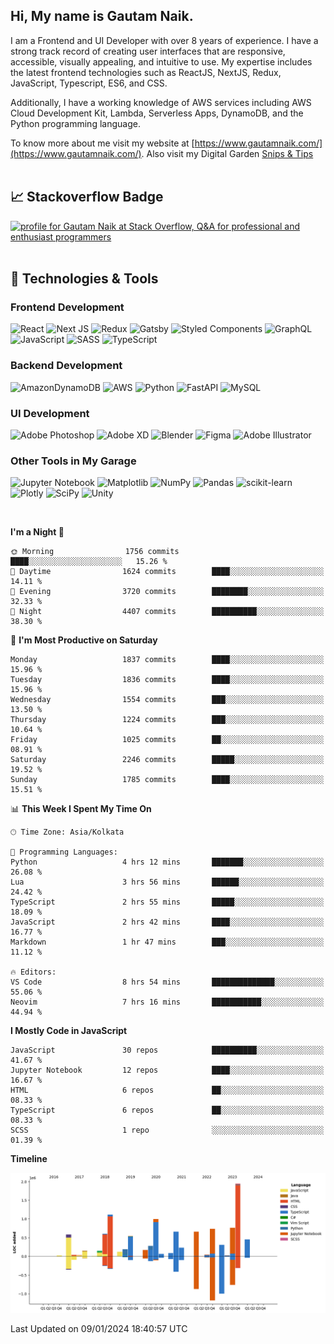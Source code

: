  
## Hi, My name is Gautam Naik.

I am a Frontend and UI Developer with over 8 years of experience. I have a strong track record of creating user interfaces that are responsive, accessible, visually appealing, and intuitive to use. My expertise includes the latest frontend technologies such as ReactJS, NextJS, Redux, JavaScript, Typescript, ES6, and CSS. 

Additionally, I have a working knowledge of AWS services including AWS Cloud Development Kit, Lambda, Serverless Apps, DynamoDB, and the Python programming language. 

To know more about me visit my website at [https://www.gautamnaik.com/](https://www.gautamnaik.com/). Also visit my Digital Garden [Snips & Tips](https://gautamnaik1994.gitbook.io/snippets/)
<br/>
<br/>

## &#x1f4c8; Stackoverflow Badge

<a href="https://stackoverflow.com/users/2376317/gautam-naik"><img src="https://stackoverflow.com/users/flair/2376317.png?theme=dark" width="208" height="58" alt="profile for Gautam Naik at Stack Overflow, Q&amp;A for professional and enthusiast programmers" title="profile for Gautam Naik at Stack Overflow, Q&amp;A for professional and enthusiast programmers"></a>
<br/>
<br/>

## 🔧 Technologies & Tools

### Frontend Development 

![React](https://img.shields.io/badge/react-%2320232a.svg?style=for-the-badge&logo=react&logoColor=%2361DAFB)
![Next JS](https://img.shields.io/badge/Next-black?style=for-the-badge&logo=next.js&logoColor=white)
![Redux](https://img.shields.io/badge/redux-%23593d88.svg?style=for-the-badge&logo=redux&logoColor=white)
![Gatsby](https://img.shields.io/badge/Gatsby-%23663399.svg?style=for-the-badge&logo=gatsby&logoColor=white)
![Styled Components](https://img.shields.io/badge/styled--components-DB7093?style=for-the-badge&logo=styled-components&logoColor=white)
![GraphQL](https://img.shields.io/badge/-GraphQL-E10098?style=for-the-badge&logo=graphql&logoColor=white)
![JavaScript](https://img.shields.io/badge/javascript-%23323330.svg?style=for-the-badge&logo=javascript&logoColor=%23F7DF1E)
![SASS](https://img.shields.io/badge/SASS-hotpink.svg?style=for-the-badge&logo=SASS&logoColor=white)
![TypeScript](https://img.shields.io/badge/typescript-%23007ACC.svg?style=for-the-badge&logo=typescript&logoColor=white)

### Backend Development 

![AmazonDynamoDB](https://img.shields.io/badge/Amazon%20DynamoDB-4053D6?style=for-the-badge&logo=Amazon%20DynamoDB&logoColor=white)
![AWS](https://img.shields.io/badge/AWS-%23FF9900.svg?style=for-the-badge&logo=amazon-aws&logoColor=white)
![Python](https://img.shields.io/badge/python-3670A0?style=for-the-badge&logo=python&logoColor=ffdd54)
![FastAPI](https://img.shields.io/badge/FastAPI-005571?style=for-the-badge&logo=fastapi)
![MySQL](https://img.shields.io/badge/mysql-%2300f.svg?style=for-the-badge&logo=mysql&logoColor=white)


### UI Development 

![Adobe Photoshop](https://img.shields.io/badge/adobe%20photoshop-%2331A8FF.svg?style=for-the-badge&logo=adobe%20photoshop&logoColor=white)
![Adobe XD](https://img.shields.io/badge/Adobe%20XD-470137?style=for-the-badge&logo=Adobe%20XD&logoColor=#FF61F6)
![Blender](https://img.shields.io/badge/blender-%23F5792A.svg?style=for-the-badge&logo=blender&logoColor=white)
![Figma](https://img.shields.io/badge/figma-%23F24E1E.svg?style=for-the-badge&logo=figma&logoColor=white)
![Adobe Illustrator](https://img.shields.io/badge/adobe%20illustrator-%23FF9A00.svg?style=for-the-badge&logo=adobe%20illustrator&logoColor=white)


### Other Tools in My Garage

![Jupyter Notebook](https://img.shields.io/badge/jupyter-%23FA0F00.svg?style=for-the-badge&logo=jupyter&logoColor=white)
![Matplotlib](https://img.shields.io/badge/Matplotlib-%23ffffff.svg?style=for-the-badge&logo=Matplotlib&logoColor=black)
![NumPy](https://img.shields.io/badge/numpy-%23013243.svg?style=for-the-badge&logo=numpy&logoColor=white)
![Pandas](https://img.shields.io/badge/pandas-%23150458.svg?style=for-the-badge&logo=pandas&logoColor=white)
![scikit-learn](https://img.shields.io/badge/scikit--learn-%23F7931E.svg?style=for-the-badge&logo=scikit-learn&logoColor=white)
![Plotly](https://img.shields.io/badge/Plotly-%233F4F75.svg?style=for-the-badge&logo=plotly&logoColor=white)
![SciPy](https://img.shields.io/badge/SciPy-%230C55A5.svg?style=for-the-badge&logo=scipy&logoColor=%white)
![Unity](https://img.shields.io/badge/unity-%23000000.svg?style=for-the-badge&logo=unity&logoColor=white)

<br/>

<!--START_SECTION:waka-->
**I'm a Night 🦉** 

```text
🌞 Morning                1756 commits        ████░░░░░░░░░░░░░░░░░░░░░   15.26 % 
🌆 Daytime                1624 commits        ████░░░░░░░░░░░░░░░░░░░░░   14.11 % 
🌃 Evening                3720 commits        ████████░░░░░░░░░░░░░░░░░   32.33 % 
🌙 Night                  4407 commits        ██████████░░░░░░░░░░░░░░░   38.30 % 
```
📅 **I'm Most Productive on Saturday** 

```text
Monday                   1837 commits        ████░░░░░░░░░░░░░░░░░░░░░   15.96 % 
Tuesday                  1836 commits        ████░░░░░░░░░░░░░░░░░░░░░   15.96 % 
Wednesday                1554 commits        ███░░░░░░░░░░░░░░░░░░░░░░   13.50 % 
Thursday                 1224 commits        ███░░░░░░░░░░░░░░░░░░░░░░   10.64 % 
Friday                   1025 commits        ██░░░░░░░░░░░░░░░░░░░░░░░   08.91 % 
Saturday                 2246 commits        █████░░░░░░░░░░░░░░░░░░░░   19.52 % 
Sunday                   1785 commits        ████░░░░░░░░░░░░░░░░░░░░░   15.51 % 
```


📊 **This Week I Spent My Time On** 

```text
🕑︎ Time Zone: Asia/Kolkata

💬 Programming Languages: 
Python                   4 hrs 12 mins       ███████░░░░░░░░░░░░░░░░░░   26.08 % 
Lua                      3 hrs 56 mins       ██████░░░░░░░░░░░░░░░░░░░   24.42 % 
TypeScript               2 hrs 55 mins       █████░░░░░░░░░░░░░░░░░░░░   18.09 % 
JavaScript               2 hrs 42 mins       ████░░░░░░░░░░░░░░░░░░░░░   16.77 % 
Markdown                 1 hr 47 mins        ███░░░░░░░░░░░░░░░░░░░░░░   11.12 % 

🔥 Editors: 
VS Code                  8 hrs 54 mins       ██████████████░░░░░░░░░░░   55.06 % 
Neovim                   7 hrs 16 mins       ███████████░░░░░░░░░░░░░░   44.94 % 
```

**I Mostly Code in JavaScript** 

```text
JavaScript               30 repos            ██████████░░░░░░░░░░░░░░░   41.67 % 
Jupyter Notebook         12 repos            ████░░░░░░░░░░░░░░░░░░░░░   16.67 % 
HTML                     6 repos             ██░░░░░░░░░░░░░░░░░░░░░░░   08.33 % 
TypeScript               6 repos             ██░░░░░░░░░░░░░░░░░░░░░░░   08.33 % 
SCSS                     1 repo              ░░░░░░░░░░░░░░░░░░░░░░░░░   01.39 % 
```



**Timeline**

![Lines of Code chart](https://raw.githubusercontent.com/gautamnaik1994/gautamnaik1994/master/assets/bar_graph.png)


 Last Updated on 09/01/2024 18:40:57 UTC
<!--END_SECTION:waka-->

<!-- ## &#x1f4c8; My GitHub Stats

[![Top Langs](https://github-readme-stats.vercel.app/api/top-langs/?username=gautamnaik1994&hide=java,html,css&theme=nord)](https://github.com/anuraghazra/github-readme-stats)


## &#x1f4c8; Wakatime Stats

<a href="https://wakatime.com"><img src="https://wakatime.com/share/@gautamnaik1994/6e3d774f-5628-4179-9709-01d2633682e2.png" /></a> -->
